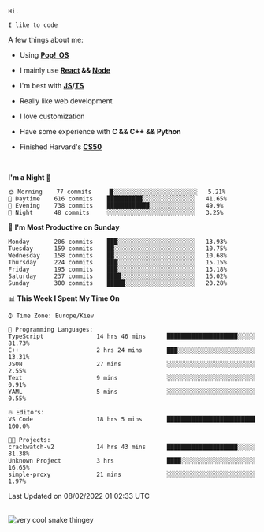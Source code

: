 ```
Hi.

I like to code
```

A few things about me:

-   Using **[Pop!\_OS](https://pop.system76.com/)**

-   I mainly use **[React](https://reactjs.org/) && [Node](https://nodejs.org/en/)**

-   I'm best with **[JS](https://www.javascript.com/)/[TS](https://www.typescriptlang.org/)**

-   Really like web development

-   I love customization

-   Have some experience with **C && C++ && Python**

-   Finished Harvard's **[CS50](https://cs50.harvard.edu)**

<br>

<!--START_SECTION:waka-->
**I'm a Night 🦉** 

```text
🌞 Morning    77 commits     █░░░░░░░░░░░░░░░░░░░░░░░░   5.21% 
🌆 Daytime    616 commits    ██████████░░░░░░░░░░░░░░░   41.65% 
🌃 Evening    738 commits    ████████████░░░░░░░░░░░░░   49.9% 
🌙 Night      48 commits     ░░░░░░░░░░░░░░░░░░░░░░░░░   3.25%

```
📅 **I'm Most Productive on Sunday** 

```text
Monday       206 commits    ███░░░░░░░░░░░░░░░░░░░░░░   13.93% 
Tuesday      159 commits    ██░░░░░░░░░░░░░░░░░░░░░░░   10.75% 
Wednesday    158 commits    ██░░░░░░░░░░░░░░░░░░░░░░░   10.68% 
Thursday     224 commits    ███░░░░░░░░░░░░░░░░░░░░░░   15.15% 
Friday       195 commits    ███░░░░░░░░░░░░░░░░░░░░░░   13.18% 
Saturday     237 commits    ████░░░░░░░░░░░░░░░░░░░░░   16.02% 
Sunday       300 commits    █████░░░░░░░░░░░░░░░░░░░░   20.28%

```


📊 **This Week I Spent My Time On** 

```text
⌚︎ Time Zone: Europe/Kiev

💬 Programming Languages: 
TypeScript               14 hrs 46 mins      ████████████████████░░░░░   81.73% 
C++                      2 hrs 24 mins       ███░░░░░░░░░░░░░░░░░░░░░░   13.31% 
JSON                     27 mins             ░░░░░░░░░░░░░░░░░░░░░░░░░   2.55% 
Text                     9 mins              ░░░░░░░░░░░░░░░░░░░░░░░░░   0.91% 
YAML                     5 mins              ░░░░░░░░░░░░░░░░░░░░░░░░░   0.55%

🔥 Editors: 
VS Code                  18 hrs 5 mins       █████████████████████████   100.0%

🐱‍💻 Projects: 
crackwatch-v2            14 hrs 43 mins      ████████████████████░░░░░   81.38% 
Unknown Project          3 hrs               ████░░░░░░░░░░░░░░░░░░░░░   16.65% 
simple-proxy             21 mins             ░░░░░░░░░░░░░░░░░░░░░░░░░   1.97%

```


 Last Updated on 08/02/2022 01:02:33 UTC
<!--END_SECTION:waka-->

<br>

<img title="" src="https://raw.githubusercontent.com/Trunkelis/Trunkelis/output/github-contribution-grid-snake.svg" alt="very cool snake thingey" data-align="left">
